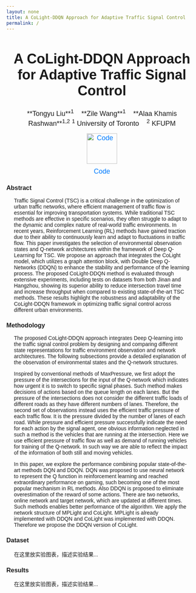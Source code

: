 ```yaml
---
layout: none
title: A CoLight-DDQN Approach for Adaptive Traffic Signal Control
permalink: /
---
```


<style>
  body {
    text-align: left; /* 设置正文内容为左对齐 */
    font-family: Arial, sans-serif;
    margin: 0 20px; /* 设置左右边距为 20px，顶部和底部为 0 */
    padding: 0;
  }
  h1 {
    text-align: center; /* 标题居中对齐 */
    font-size: 36px;
    font-weight: bold;
  }
  .subtitle {
    text-align: center; /* 子标题居中对齐 */
    font-size: 22px;
    font-weight: normal;
  }
  .author {
    text-align: center; /* 作者居中对齐 */
    font-size: 18px;
    margin: 5px 0;
  }
  .affiliation {
    text-align: center; /* 所属机构居中对齐 */
    font-size: 16px;
    color: gray;
  }
  .highlight {
    font-size: 20px;
    font-weight: bold;
    color: #555;
  }
  .links {
    text-align: center; /* 代码链接居中对齐 */
  }
  .links img {
    width: 80px;
    margin: 10px;
  }
  .links a {
    text-decoration: none;
    font-size: 18px;
    color: #007bff;
  }
  /* Abstract, Methodology, Dataset 和 Results 都是居左对齐 */
  .left-align {
    text-align: left;
    margin: 0 20px; /* 添加左右边距 */
  }
</style>

# **A CoLight-DDQN Approach for Adaptive Traffic Signal Control**

<div class="author">
  **Tongyu Liu**<sup>1</sup> &nbsp;&nbsp;
  **Zile Wang**<sup>1</sup> &nbsp;&nbsp;
  **Alaa Khamis Rashwan**<sup>1,2</sup>  
  <sup>1</sup> University of Toronto &nbsp;&nbsp; <sup>2</sup> KFUPM
</div>

<div class="links">
  <a href="https://github.com/kalvinwangzl/Traffic-Signal-Control-with-CoLight-DDQN">
    <img src="https://github.githubassets.com/images/modules/logos_page/GitHub-Mark.png" alt="Code" width="50">
    <br>Code
  </a>
</div>

### **Abstract**
<div class="left-align">
Traffic Signal Control (TSC) is a critical challenge in the optimization of urban traffic networks, where efficient management of traffic flow is essential for improving transportation systems. While traditional TSC methods are effective in specific scenarios, they often struggle to adapt to the dynamic and complex nature of real-world traffic environments. In recent years, Reinforcement Learning (RL) methods have gained traction due to their ability to continuously learn and adapt to fluctuations in traffic flow. This paper investigates the selection of environmental observation states and Q-network architectures within the framework of Deep Q-Learning for TSC.  We propose an approach that integrates the CoLight model, which utilizes a graph attention block, with Double Deep Q-Networks (DDQN) to enhance the stability and performance of the learning process. The proposed CoLight-DDQN method is evaluated through extensive experiments, including tests on datasets from both Jinan and Hangzhou, showing its superior ability to reduce intersection travel time and increase throughput when compared to existing state-of-the-art TSC methods. These results highlight the robustness and adaptability of the CoLight-DDQN framework in optimizing traffic signal control across different urban environments.
</div>

### **Methodology**
<div class="left-align">
The proposed CoLight-DDQN approach integrates Deep Q-learning into the traffic signal control problem by designing and comparing different state representations for traffic environment observation and network architectures. The following subsections provide a detailed explanation of the observation of environmental states and the Q-network structures.

Inspired by conventional methods of MaxPressure, we first adopt the pressure of the intersections for the input of the Q-network which indicates how urgent it is to switch to specific signal phases. Such method makes decisions of actions based on the queue length on each lanes. But the pressure of the intersections does not consider the different traffic loads of different roads as they have different numbers of lanes. Therefore, the second set of observations instead uses the efficient traffic pressure of each traffic flow. It is the pressure divided by the number of lanes of each road. While pressure and efficient pressure successfully indicate the need for each action by the signal agent, one obvious information neglected in such a method is the vehicles that are running at the intersection. Here we use efficient pressure of traffic flow as well as demand of running vehicles for training of the Q-network. In such way we are able to reflect the impact of the information of both still and moving vehicles.

In this paper, we explore the performance combining popular state-of-the-art methods DQN and DDQN. DQN was proposed to use neural network to represent the Q function in reinforcement learning and reached extraordinary performance on gaming, such becoming one of the most popular mechanism in RL methods. Also DDQN is proposed to eliminate overestimation of the reward of some actions. There are two networks, online network and target network, which are updated at different times. Such methods enables better performance of the algorithm. We apply the network structure of MPLight and CoLight. MPLight is already implemented with DDQN and CoLight was implemented with DDQN. Therefore we propose the DDQN version of CoLight.
</div>

### **Dataset**
<div class="left-align">
在这里放实验图表，描述实验结果...
</div>

### **Results**
<div class="left-align">
在这里放实验图表，描述实验结果...
</div>
